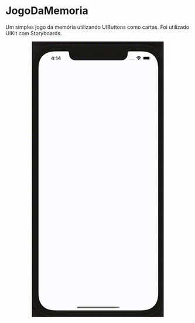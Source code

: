 # JogoDaMemoria
Um simples jogo da memória utilizando UIButtons como cartas. Foi utilizado UIKit com Storyboards.

<p align="center">  
  <img src="https://github.com/AdrianoAntoniev/JogoDaMemoria/blob/master/output.gif?raw=true" alt="App gif"/>
</p>
